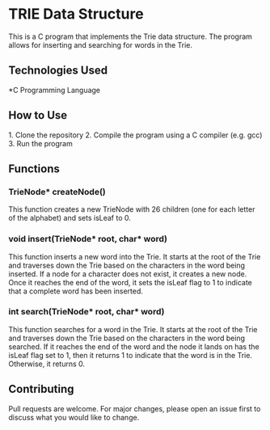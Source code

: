 # TRIE Data Structure
This is a C program that implements the Trie data structure. The program allows for inserting and searching for words in the Trie.

<h2>Technologies Used</h2>
*C Programming Language

<h2>How to Use</h2>
1. Clone the repository
2. Compile the program using a C compiler (e.g. gcc)
3. Run the program

<h2>Functions</h2>

<h3>TrieNode* createNode()</h3>
This function creates a new TrieNode with 26 children (one for each letter of the alphabet) and sets isLeaf to 0.

<h3>void insert(TrieNode* root, char* word)</h3>
This function inserts a new word into the Trie. It starts at the root of the Trie and traverses down the Trie based on the characters in the word being inserted. If a node for a character does not exist, it creates a new node. Once it reaches the end of the word, it sets the isLeaf flag to 1 to indicate that a complete word has been inserted.

<h3>int search(TrieNode* root, char* word)</h3>
This function searches for a word in the Trie. It starts at the root of the Trie and traverses down the Trie based on the characters in the word being searched. If it reaches the end of the word and the node it lands on has the isLeaf flag set to 1, then it returns 1 to indicate that the word is in the Trie. Otherwise, it returns 0.

<h2>Contributing</h2>
Pull requests are welcome. For major changes, please open an issue first to discuss what you would like to change.